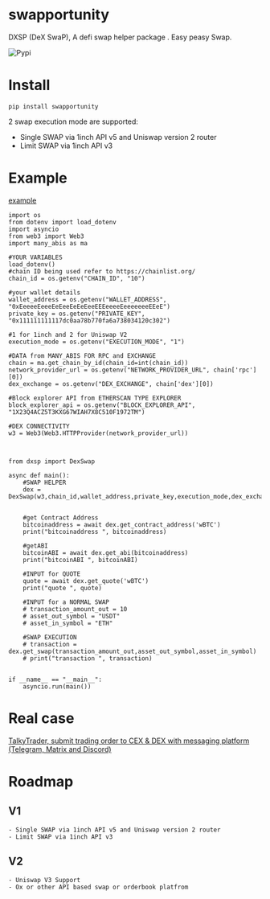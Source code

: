 # swapportunity
DXSP (DeX SwaP), A defi swap helper package . 
Easy peasy Swap.

![Pypi](https://img.shields.io/pypi/dm/swaportunity)

# Install
`pip install swapportunity`

2 swap execution mode are supported:
 - Single SWAP via 1inch API v5 and Uniswap version 2 router
 - Limit SWAP via 1inch API v3

# Example

[example](examples/example.py)
```
import os
from dotenv import load_dotenv
import asyncio
from web3 import Web3
import many_abis as ma

#YOUR VARIABLES
load_dotenv()
#chain ID being used refer to https://chainlist.org/
chain_id = os.getenv("CHAIN_ID", "10")

#your wallet details
wallet_address = os.getenv("WALLET_ADDRESS", "0xEeeeeEeeeEeEeeEeEeEeeEEEeeeeEeeeeeeeEEeE")
private_key = os.getenv("PRIVATE_KEY", "0x111111111117dc0aa78b770fa6a738034120c302")

#1 for 1inch and 2 for Uniswap V2
execution_mode = os.getenv("EXECUTION_MODE", "1")

#DATA from MANY_ABIS FOR RPC and EXCHANGE
chain = ma.get_chain_by_id(chain_id=int(chain_id))
network_provider_url = os.getenv("NETWORK_PROVIDER_URL", chain['rpc'][0])
dex_exchange = os.getenv("DEX_EXCHANGE", chain['dex'][0])

#Block explorer API from ETHERSCAN TYPE EXPLORER
block_explorer_api = os.getenv("BLOCK_EXPLORER_API", "1X23Q4ACZ5T3KXG67WIAH7X8C510F1972TM")

#DEX CONNECTIVITY
w3 = Web3(Web3.HTTPProvider(network_provider_url))



from dxsp import DexSwap

async def main():
	#SWAP HELPER
	dex = DexSwap(w3,chain_id,wallet_address,private_key,execution_mode,dex_exchange,block_explorer_api)


	#get Contract Address
	bitcoinaddress = await dex.get_contract_address('wBTC')
	print("bitcoinaddress ", bitcoinaddress)

	#getABI
	bitcoinABI = await dex.get_abi(bitcoinaddress)
	print("bitcoinABI ", bitcoinABI)

	#INPUT for QUOTE
	quote = await dex.get_quote('wBTC')
	print("quote ", quote)

	#INPUT for a NORMAL SWAP
	# transaction_amount_out = 10
	# asset_out_symbol = "USDT"
	# asset_in_symbol = "ETH"

	#SWAP EXECUTION
	# transaction = dex.get_swap(transaction_amount_out,asset_out_symbol,asset_in_symbol)
	# print("transaction ", transaction)


if __name__ == "__main__":
    asyncio.run(main())
```

# Real case

[TalkyTrader, submit trading order to CEX & DEX with messaging platform (Telegram, Matrix and Discord)](https://github.com/mraniki/tt)



# Roadmap

## V1
	- Single SWAP via 1inch API v5 and Uniswap version 2 router
	- Limit SWAP via 1inch API v3

## V2 
	- Uniswap V3 Support
	- Ox or other API based swap or orderbook platfrom
